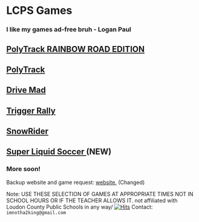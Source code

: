 # LCPS Games
### I like my games ad-free bruh - Logan Paul
## [ PolyTrack RAINBOW ROAD EDITION ](https://lcpsgames.github.io/PolyTrackRainbowRoad/) 
## [PolyTrack](https://lcpsgames.github.io/polytrack/) 
## [ Drive Mad ](https://lcpsgames.github.io/drivemad/) 
## [ Trigger Rally ](https://lcpsgames.github.io/TriggerRally/) 
## [ SnowRider](https://lcpsgames.github.io/snowrider/) 
## [ Super Liquid Soccer ](https://lcpsgames.github.io/superliquidsoccer/) (NEW)
### More soon!
Backup website and game request: [website.](https://docs.google.com/document/d/1bVdtWv8hu4p9zzFy7bOQjRyyAKAwTiXCeLMcj3WdIx4/edit?usp=sharing) (Changed)






Note: USE THESE SELECTION OF GAMES AT APPROPRIATE TIMES NOT IN SCHOOL HOURS OR IF THE TEACHER ALLOWS IT.
not affiliated with Loudon County Public Schools in any way/
[![Hits](https://hits.seeyoufarm.com/api/count/incr/badge.svg?url=https%3A%2F%2Flcpsgames.github.io%2Fgames%2F&count_bg=%2379C83D&title_bg=%23555555&icon=&icon_color=%23E7E7E7&title=hits&edge_flat=false)](https://hits.seeyoufarm.com)
Contact: `imnotha2king@gmail.com`
